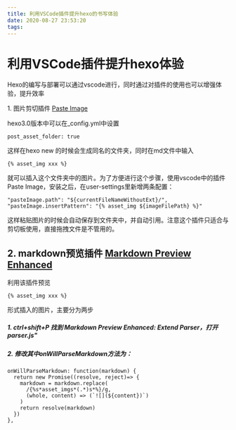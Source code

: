 ```yaml
---
title: 利用VSCode插件提升hexo的书写体验
date: 2020-08-27 23:53:20
tags:
---
```


# 利用VSCode插件提升hexo体验

Hexo的编写与部署可以通过vscode进行，同时通过对插件的使用也可以增强体验，提升效率

1\. 图片剪切插件 [Paste Image](https://marketplace.visualstudio.com/items?itemName=mushan.vscode-paste-image)


hexo3.0版本中可以在_config.yml中设置

```
post_asset_folder: true
```

这样在hexo new 的时候会生成同名的文件夹，同时在md文件中输入

```
{% asset_img xxx %}
```

就可以插入这个文件夹中的图片。为了方便进行这个步骤，使用vscode中的插件Paste Image，安装之后，在user-settings里新增两条配置：

```
"pasteImage.path": "${currentFileNameWithoutExt}/",
"pasteImage.insertPattern": "{% asset_img ${imageFilePath} %}"
```

这样粘贴图片的时候会自动保存到文件夹中，并自动引用。注意这个插件只适合与剪切板使用，直接拖拽文件是不管用的。

2\. markdown预览插件 [Markdown Preview Enhanced](https://marketplace.visualstudio.com/items?itemName=shd101wyy.markdown-preview-enhanced)
------------------------------------------------------------------------------------------------------------------------------------------------------------------------------------------------------------------------------------------------------------------------------------------------------------------

利用该插件预览

```
{% asset_img xxx %}
```

形式插入的图片，主要分为两步

##### 1. ctrl+shift+P 找到 Markdown Preview Enhanced: Extend Parser，打开parser.js"

##### 2. 修改其中onWillParseMarkdown方法为：

```
onWillParseMarkdown: function(markdown) {
  return new Promise((resolve, reject)=> {
    markdown = markdown.replace(
      /{%s*asset_imgs*(.*)s*%}/g,
      (whole, content) => (`![](${content})`)
    )
    return resolve(markdown)
  })
},
```
